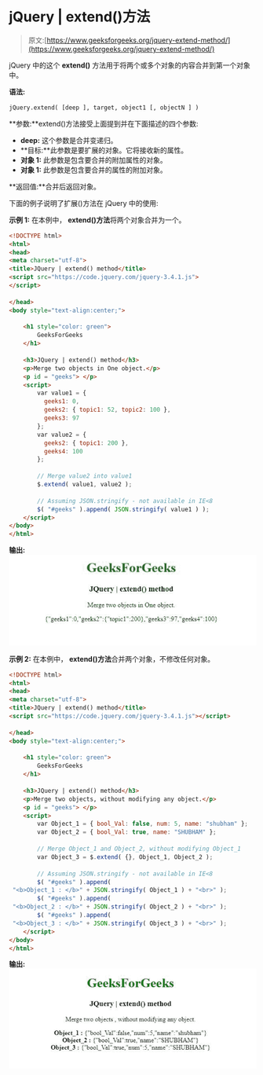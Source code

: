 # jQuery | extend()方法

> 原文:[https://www.geeksforgeeks.org/jquery-extend-method/](https://www.geeksforgeeks.org/jquery-extend-method/)

jQuery 中的这个 **extend()** 方法用于将两个或多个对象的内容合并到第一个对象中。

**语法:**

```html
jQuery.extend( [deep ], target, object1 [, objectN ] )

```

**参数:**extend()方法接受上面提到并在下面描述的四个参数:

*   **deep:** 这个参数是合并变递归。
*   **目标:**此参数是要扩展的对象。它将接收新的属性。
*   **对象 1:** 此参数是包含要合并的附加属性的对象。
*   **对象 1:** 此参数是包含要合并的属性的附加对象。

**返回值:**合并后返回对象。

下面的例子说明了扩展()方法在 jQuery 中的使用:

**示例 1:** 在本例中， **extend()方法**将两个对象合并为一个。

```html
<!DOCTYPE html>
<html>
<head>
<meta charset="utf-8">
<title>JQuery | extend() method</title> 
<script src="https://code.jquery.com/jquery-3.4.1.js">
</script>

</head>
<body style="text-align:center;"> 

    <h1 style="color: green"> 
        GeeksForGeeks 
    </h1> 

    <h3>JQuery | extend() method</h3>
    <p>Merge two objects in One object.</p>
    <p id = "geeks"> </p>
    <script>
        var value1 = {
          geeks1: 0,
          geeks2: { topic1: 52, topic2: 100 },
          geeks3: 97
        };
        var value2 = {
          geeks2: { topic1: 200 },
          geeks4: 100
        };

        // Merge value2 into value1
        $.extend( value1, value2 );

        // Assuming JSON.stringify - not available in IE<8
        $( "#geeks" ).append( JSON.stringify( value1 ) );
    </script>
</body>
</html>                                                            
```

**输出:**
![](img/e089f882e53d7d5106f371e11d4b46e0.png)

**示例 2:** 在本例中， **extend()方法**合并两个对象，不修改任何对象。

```html
<!DOCTYPE html>
<html>
<head>
<meta charset="utf-8">
<title>JQuery | extend() method</title> 
<script src="https://code.jquery.com/jquery-3.4.1.js"></script>

</head>
<body style="text-align:center;"> 

    <h1 style="color: green"> 
        GeeksForGeeks 
    </h1> 

    <h3>JQuery | extend() method</h3>
    <p>Merge two objects, without modifying any object.</p>
    <p id = "geeks"> </p>
    <script>
        var Object_1 = { bool_Val: false, num: 5, name: "shubham" };
        var Object_2 = { bool_Val: true, name: "SHUBHAM" };

        // Merge Object_1 and Object_2, without modifying Object_1
        var Object_3 = $.extend( {}, Object_1, Object_2 );

        // Assuming JSON.stringify - not available in IE<8
        $( "#geeks" ).append(
 "<b>Object_1 : </b>" + JSON.stringify( Object_1 ) + "<br>" );
        $( "#geeks" ).append(
 "<b>Object_2 : </b>" + JSON.stringify( Object_2 ) + "<br>" );
        $( "#geeks" ).append(
 "<b>Object_3 : </b>" + JSON.stringify( Object_3 ) + "<br>" );
    </script>
</body>
</html>
```

**输出:**
![](img/82da80ab1f9ecf9f5708fe25168ecfed.png)